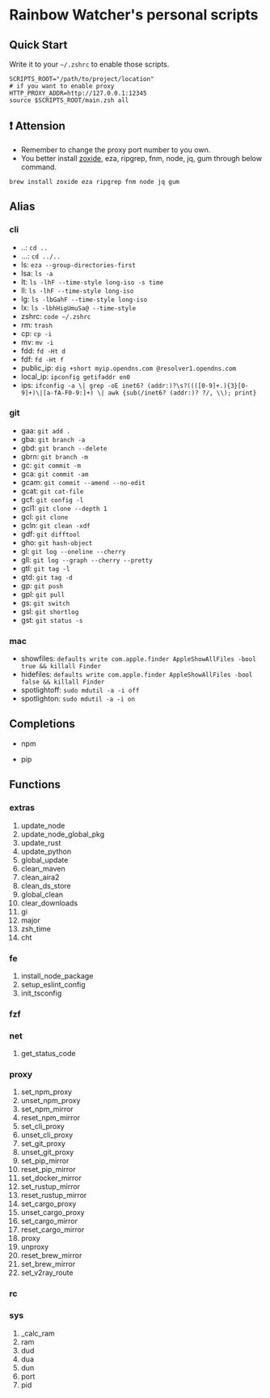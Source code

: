 # Rainbow Watcher's personal scripts

## Quick Start 

Write it to your `~/.zshrc` to enable those scripts.

```shell
SCRIPTS_ROOT="/path/to/project/location"
# if you want to enable proxy
HTTP_PROXY_ADDR=http://127.0.0.1:12345
source $SCRIPTS_ROOT/main.zsh all
```

## :exclamation: Attension

- Remember to change the proxy port number to you own.
- You better install [zoxide](https://github.com/ajeetdsouza/zoxide), eza, ripgrep, fnm, node, jq, gum through below command.

```shell
brew install zoxide eza ripgrep fnm node jq gum
```

## Alias

### cli

- ..: `cd ..`
- ...: `cd ../..`
- ls: `eza --group-directories-first`
- lsa: `ls -a`
- lt: `ls -lhF --time-style long-iso -s time`
- ll: `ls -lhF --time-style long-iso`
- lg: `ls -lbGahF --time-style long-iso`
- lx: `ls -lbhHigUmuSa@ --time-style`
- zshrc: `code ~/.zshrc`
- rm: `trash`
- cp: `cp -i`
- mv: `mv -i`
- fdd: `fd -Ht d`
- fdf: `fd -Ht f`
- public_ip: `dig +short myip.opendns.com @resolver1.opendns.com`
- local_ip: `ipconfig getifaddr en0`
- ips: `ifconfig -a \| grep -oE inet6? (addr:)?\s?((([0-9]+.){3}[0-9]+)\|[a-fA-F0-9:]+) \| awk {sub(/inet6? (addr:)? ?/, \\); print}`

### git

- gaa: `git add .`
- gba: `git branch -a`
- gbd: `git branch --delete`
- gbrn: `git branch -m`
- gc: `git commit -m`
- gca: `git commit -am`
- gcam: `git commit --amend --no-edit`
- gcat: `git cat-file`
- gcf: `git config -l`
- gcl1: `git clone --depth 1`
- gcl: `git clone`
- gcln: `git clean -xdf`
- gdf: `git difftool`
- gho: `git hash-object`
- gl: `git log --oneline --cherry`
- gll: `git log --graph --cherry --pretty`
- gtl: `git tag -l`
- gtd: `git tag -d`
- gp: `git push`
- gpl: `git pull`
- gs: `git switch`
- gsl: `git shortlog`
- gst: `git status -s`

### mac

- showfiles: `defaults write com.apple.finder AppleShowAllFiles -bool true && killall Finder`
- hidefiles: `defaults write com.apple.finder AppleShowAllFiles -bool false && killall Finder`
- spotlightoff: `sudo mdutil -a -i off`
- spotlighton: `sudo mdutil -a -i on`

## Completions

- npm

- pip

## Functions

### extras

1. update_node
2. update_node_global_pkg
3. update_rust
4. update_python
5. global_update
6. clean_maven
7. clean_aira2
8. clean_ds_store
9. global_clean
10. clear_downloads
11. gi
12. major
13. zsh_time
14. cht

### fe

1. install_node_package
2. setup_eslint_config
3. init_tsconfig

### fzf


### net

1. get_status_code

### proxy

1. set_npm_proxy
2. unset_npm_proxy
3. set_npm_mirror
4. reset_npm_mirror
5. set_cli_proxy
6. unset_cli_proxy
7. set_git_proxy
8. unset_git_proxy
9. set_pip_mirror
10. reset_pip_mirror
11. set_docker_mirror
12. set_rustup_mirror
13. reset_rustup_mirror
14. set_cargo_proxy
15. unset_cargo_proxy
16. set_cargo_mirror
17. reset_cargo_mirror
18. proxy
19. unproxy
20. reset_brew_mirror
21. set_brew_mirror
22. set_v2ray_route

### rc


### sys

1. _calc_ram
2. ram
3. dud
4. dua
5. dun
6. port
7. pid

